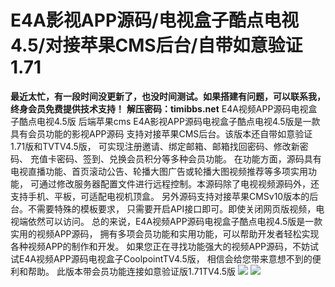# E4A影视APP源码/电视盒子酷点电视4.5/对接苹果CMS后台/自带如意验证1.71

**最近太忙，有一段时间没更新了，也没时间测试。如果搭建有问题，可以联系我，终身会员免费提供技术支持！**
**解压密码：timibbs.net**
E4A视频APP源码电视盒子酷点电视4.5版 后端苹果cms E4A影视APP源码电视盒子酷点电视4.5版是一款具有会员功能的影视APP源码
支持对接苹果CMS后台。该版本还自带如意验证1.71版和TVTV4.5版，
可实现注册邀请、绑定邮箱、邮箱找回密码、修改新密码、
充值卡密码、签到、兑换会员积分等多种会员功能。
在功能方面，源码具有电视直播功能、首页滚动公告、轮播大图广告或轮播大图视频推荐等多项实用功能，
可通过修改服务器配置文件进行远程控制。本源码除了电视视频源码外，还支持手机、平板，可适配电视机顶盒。
另外源码支持对接苹果CMSv10版本的后台。不需要特殊的模板要求，
只需要开启API接口即可。即使关闭网页版视频，电视端依然可以访问。
总的来说，E4A视频APP源码电视盒子酷点电视4.5版是一款实用的视频APP源码，
拥有多项会员功能和实用功能，可以帮助开发者轻松实现各种视频APP的制作和开发。
如果您正在寻找功能强大的视频APP源码，不妨试试E4A视频APP源码电视盒子CoolpointTV4.5版，
相信会给您带来意想不到的便利和帮助。
此版本带会员功能连接如意验证版1.71TV4.5版
[![](https://wukongymw.com/wp-content/uploads/2023/06/1687071713-6048072410eb045.jpg)](https://wukongymw.com/wp-content/uploads/2023/06/1687071713-6048072410eb045.jpg)
[![](https://wukongymw.com/wp-content/uploads/2023/06/1687071712-1c473ea7ca3a593.jpg)](https://wukongymw.com/wp-content/uploads/2023/06/1687071712-1c473ea7ca3a593.jpg)